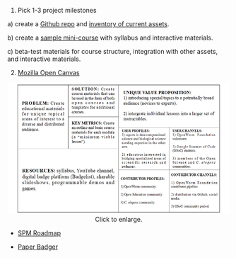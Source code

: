 1) Pick 1-3 project milestones

a) create a [Github repo](https://github.com/devoworm/OW-DW-Education) and [inventory of current assets](https://github.com/devoworm/OW-DW-Education/tree/master/General-Ed-Resources).

b) create a [sample mini-course](https://github.com/devoworm/OW-DW-Education/tree/master/Developmental%20Data%20Science) with syllabus and interactive materials.

c) beta-test materials for course structure, integration with other assets, and interactive materials.  


2) [Mozilla Open Canvas](http://mzl.la/open-canvas)

<p align="center">
  <img width="529" height="297" src="https://github.com/balicea/open-leaders-7/blob/master/Figures/open-canvas-for-courses.png"><BR>
Click to enlarge.
</p>

* [SPM Roadmap](https://wiki.mozilla.org/Roadmaps)

* [Paper Badger](https://github.com/mozillascience/PaperBadger/blob/master/CONTRIBUTING.md)
